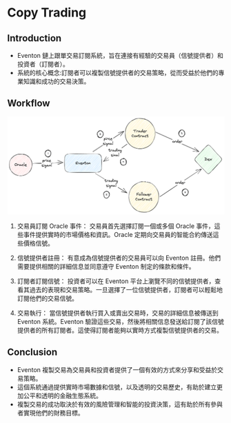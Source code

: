 # Copy Trading

## Introduction

- Eventon 鏈上跟單交易訂閱系統，旨在連接有經驗的交易員（信號提供者）和投資者（訂閱者）。
- 系統的核心概念:訂閱者可以複製信號提供者的交易策略，從而受益於他們的專業知識和成功的交易決策。

## Workflow

![CopyTrading Workflow](./img/copytrading.png)

1. 交易員訂閱 Oracle 事件： 交易員首先選擇訂閱一個或多個 Oracle 事件，這些事件提供實時的市場價格和資訊。Oracle 定期向交易員的智能合約傳送這些價格信號。

2. 信號提供者註冊： 有意成為信號提供者的交易員可以向 Eventon 註冊。他們需要提供相關的詳細信息並同意遵守 Eventon 制定的條款和條件。

3. 訂閱者訂閱信號： 投資者可以在 Eventon 平台上瀏覽不同的信號提供者，查看其過去的表現和交易策略。一旦選擇了一位信號提供者，訂閱者可以輕鬆地訂閱他們的交易信號。

4. 交易執行： 當信號提供者執行買入或賣出交易時，交易的詳細信息被傳送到 Eventon 系統。Eventon 驗證這些交易，然後將相關信息發送給訂閱了該信號提供者的所有訂閱者。這使得訂閱者能夠以實時方式複製信號提供者的交易。

## Conclusion

- Eventon 複製交易為交易員和投資者提供了一個有效的方式來分享和受益於交易策略。
- 這個系統通過提供實時市場數據和信號，以及透明的交易歷史，有助於建立更加公平和透明的金融生態系統。
- 複製交易的成功取決於有效的風險管理和智能的投資決策，這有助於所有參與者實現他們的財務目標。
